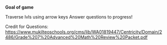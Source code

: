 **Goal of game**

Traverse lvls using arrow keys
Answer questions to progress!

Credit for Questions: https://www.mukilteoschools.org/cms/lib/WA01819447/Centricity/Domain/2486/Grade%207%20Advanced%20Math%20Review%20Packet.pdf
